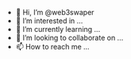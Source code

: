 - 👋 Hi, I’m @web3swaper    
- 👀 I’m interested in ...  
- 🌱 I’m currently learning ...
- 💞️ I’m looking to collaborate on ...
- 📫 How to reach me ...

<!---
web3swaper/web3swaper is a ✨ special ✨ repository because its `README.md` (this file) appears on your GitHub profile.
You can click the Preview link to take a look at your changes.
--->
